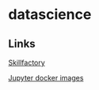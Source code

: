 # datascience

## Links

[Skillfactory](https://lms.skillfactory.ru/)

[Jupyter docker images](https://github.com/jupyter/docker-stacks)
